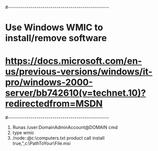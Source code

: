 #--------------------------------------------------
# Use Windows WMIC to install/remove software 
# https://docs.microsoft.com/en-us/previous-versions/windows/it-pro/windows-2000-server/bb742610(v=technet.10)?redirectedfrom=MSDN
#--------------------------------------------------
1. Runas /user:DomainAdminAccount@DOMAIN cmd
2. type wmic
3. /node::@c:\computers.txt product call install true,",c:\PathToYour\File.msi
